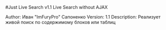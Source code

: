 #Just Live Search v1.1
Live Search without AJAX

Author: Иван "ImFuryPro" Сапоненко
Version: 1.1
Description: Реализует живой поиск по содержимому блоков или таблиц
